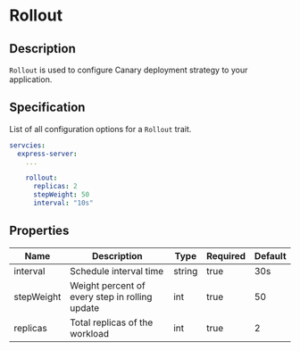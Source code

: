 # Rollout

## Description

`Rollout` is used to configure Canary deployment strategy to your application.

## Specification

List of all configuration options for a `Rollout` trait.

```yaml
servcies:
  express-server:
    ...

    rollout:
      replicas: 2
      stepWeight: 50
      interval: "10s"
```

## Properties

Name | Description | Type | Required | Default 
------------ | ------------- | ------------- | ------------- | ------------- 
 interval | Schedule interval time | string | true | 30s 
 stepWeight | Weight percent of every step in rolling update | int | true | 50 
 replicas | Total replicas of the workload | int | true | 2 
